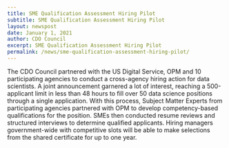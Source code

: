 ```yaml
---
title: SME Qualification Assessment Hiring Pilot
subtitle: SME Qualification Assessment Hiring Pilot
layout: newspost
date: January 1, 2021
author: CDO Council
excerpt: SME Qualification Assessment Hiring Pilot
permalink: /news/sme-qualification-assessment-hiring-pilot/
---
```


The CDO Council partnered with the US Digital Service, OPM and 10 participating agencies to conduct a cross-agency hiring action for data scientists. A joint announcement garnered a lot of interest, reaching a 500-applicant limit in less than 48 hours to fill over 50 data science positions through a single application. With this process, Subject Matter Experts from participating agencies partnered with OPM to develop competency-based qualifications for the position. SMEs then conducted resume reviews and structured interviews to determine qualified applicants. Hiring managers government-wide with competitive slots will be able to make selections from the shared certificate for up to one year.

